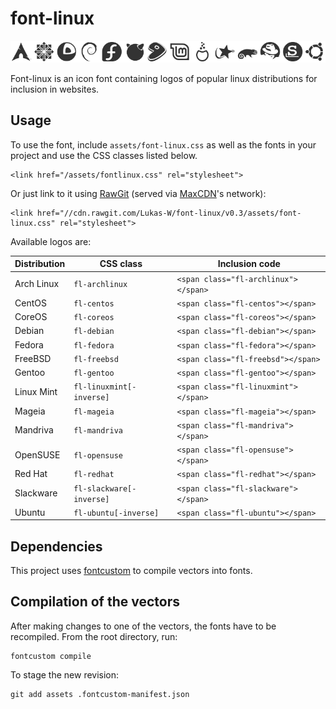 # font-linux #

![Available logos](assets/preview.png)

Font-linux is an icon font containing logos of popular linux distributions for 
inclusion in websites.

## Usage ##
To use the font, include `assets/font-linux.css` as well as the
fonts in your project and use the CSS classes listed below.

	<link href="/assets/fontlinux.css" rel="stylesheet">

Or just link to it using [RawGit](//rawgit.com) (served via [MaxCDN](//www.maxcdn.com)'s network):

	<link href="//cdn.rawgit.com/Lukas-W/font-linux/v0.3/assets/font-linux.css" rel="stylesheet">

Available logos are:

| Distribution | CSS class                | Inclusion code
| -------------|--------------------------|-------------------------------------
| Arch Linux   | `fl-archlinux`           | `<span class="fl-archlinux"></span>`
| CentOS       | `fl-centos`              | `<span class="fl-centos"></span>`
| CoreOS       | `fl-coreos`              | `<span class="fl-coreos"></span>`
| Debian       | `fl-debian`              | `<span class="fl-debian"></span>`
| Fedora       | `fl-fedora`              | `<span class="fl-fedora"></span>`
| FreeBSD      | `fl-freebsd`             | `<span class="fl-freebsd"></span>`
| Gentoo       | `fl-gentoo`              | `<span class="fl-gentoo"></span>`
| Linux Mint   | `fl-linuxmint[-inverse]` | `<span class="fl-linuxmint"></span>`
| Mageia       | `fl-mageia`              | `<span class="fl-mageia"></span>`
| Mandriva     | `fl-mandriva`            | `<span class="fl-mandriva"></span>`
| OpenSUSE     | `fl-opensuse`            | `<span class="fl-opensuse"></span>`
| Red Hat      | `fl-redhat`              | `<span class="fl-redhat"></span>`
| Slackware    | `fl-slackware[-inverse]` | `<span class="fl-slackware"></span>`
| Ubuntu       | `fl-ubuntu[-inverse]`    | `<span class="fl-ubuntu"></span>`

## Dependencies ##
This project uses [fontcustom](//fontcustom.github.io/fontcustom/) to compile vectors into fonts.

## Compilation of the vectors ##

After making changes to one of the vectors, the fonts have to be recompiled.
From the root directory, run:

	fontcustom compile

To stage the new revision:

	git add assets .fontcustom-manifest.json

